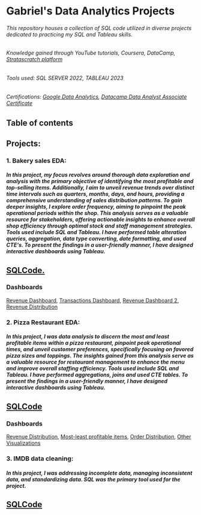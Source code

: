 
# Gabriel's Data Analytics Projects

###### This repository houses a collection of SQL code utilized in diverse projects dedicated to practicing my SQL and Tableau skills.
###### Knowledge gained through YouTube tutorials, Coursera, DataCamp, [Stratascratch platform](https://www.stratascratch.com/)
###### Tools used: SQL SERVER 2022, TABLEAU 2023
###### Certifications: [Google Data Analytics](https://www.coursera.org/account/accomplishments/professional-cert/K4RQQ5KG7VZR), [Datacamp Data Analyst Associate Certificate](https://www.datacamp.com/certificate/DAA0012636534715)
## Table of contents
## Projects:


### 1. Bakery sales EDA:
##### In this project, my focus revolves around thorough data exploration and analysis with the primary objective of identifying the most profitable and top-selling items. Additionally, I aim to unveil revenue trends over distinct time intervals such as quarters, months, days, and hours, providing a comprehensive understanding of sales distribution patterns. To gain deeper insights, I explore order frequency, aiming to pinpoint the peak operational periods within the shop. This analysis serves as a valuable resource for stakeholders, offering actionable insights to enhance overall shop efficiency through optimal stock and staff management strategies. Tools used include SQL and Tableau. I have performed table alteration queries, aggregation, data type converting, date formatting, and used CTE's. To present the findings in a user-friendly manner, I have designed interactive dashboards using Tableau.
## [SQLCode.](https://github.com/Gaboner/sqlr/blob/main/Bakery%20sales%20EDA/bakery.sql)
### Dashboards
[Revenue Dashboard](https://public.tableau.com/app/profile/gabriel.burlacu/viz/Revenuedistributionovertime/Dashboard1), [Transactions Dashboard](https://public.tableau.com/app/profile/gabriel.burlacu/viz/Transactionspermonthdayhour/Dashboard2), [Revenue Dashboard 2](https://public.tableau.com/app/profile/gabriel.burlacu/viz/Bakerysalesdistribution/Dashboard1), [Revenue Distribution](https://public.tableau.com/app/profile/gabriel.burlacu/viz/Revenuedistributionofproducts/Sheet3)



### 2. Pizza Restaurant EDA: 
##### In this project, I was data analysis to discern the most and least profitable items within a pizza restaurant, pinpoint peak operational times, and unveil customer preferences, specifically focusing on favored pizza sizes and toppings. The insights gained from this analysis serve as a valuable resource for restaurant management to enhance the menu and improve overall staffing efficiency. Tools used include SQL and Tableau. I have performed aggregations, joins and used CTE tables. To present the findings in a user-friendly manner, I have designed interactive dashboards using Tableau.

## [SQLCode](https://github.com/Gaboner/sqlr/blob/main/pizza%20restaurant%20EDA/pizza2.sql) 
### Dashboards
[Revenue Distribution](https://public.tableau.com/app/profile/gabriel.burlacu/viz/Revenue-orderdistribution/Dashboard1), [Most-least profitable items](https://public.tableau.com/app/profile/gabriel.burlacu/viz/Highest-lowestgeneratedrevenue/Dashboard1), [Order Distribution](https://public.tableau.com/app/profile/gabriel.burlacu/viz/MostSold_17053316562350/Dashboard1), [Other Visualizations](https://github.com/Gaboner/sqlr/tree/main/Pizza%20Restaurant%20Visualizations)


### 3. IMDB data cleaning:
##### In this project, I was addressing incomplete data, managing inconsistent data, and standardizing data. SQL was the primary tool used for the project.
## [SQLCode](https://github.com/Gaboner/sqlr/blob/main/IMDB%20data%20cleaning%20code/imdbclean.sql)
